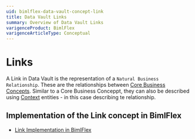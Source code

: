 ```yaml
---
uid: bimlflex-data-vault-concept-link
title: Data Vault Links
summary: Overview of Data Vault Links
varigenceProduct: BimlFlex
varigenceArticleType: Conceptual
---
```

# Links

A Link in Data Vault is the representation of a `Natural Business Relationship`. These are the relationships between [Core Business Concepts](xref:bimlflex-data-vault-concept-hub). Similar to a Core Business Conceppt, they can also be described using [Context](xref:bimlflex-data-vault-concept-satellite) entities - in this case describing te relationship.

## Implementation of the Link concept in BimlFlex

* [Link Implementation in BimlFlex](xref:bimlflex-data-vault-implementation-link)